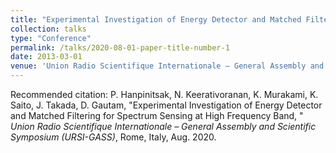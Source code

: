 ```yaml
---
title: "Experimental Investigation of Energy Detector and Matched Filtering for Spectrum Sensing at High Frequency Band"
collection: talks
type: "Conference"
permalink: /talks/2020-08-01-paper-title-number-1
date: 2013-03-01
venue: 'Union Radio Scientifique Internationale – General Assembly and Scientific Symposium (URSI-GASS)'
---
```


Recommended citation: P. Hanpinitsak, N. Keerativoranan, K. Murakami, K. Saito, J. Takada, D. Gautam, "Experimental Investigation of Energy Detector and Matched Filtering for Spectrum Sensing at High Frequency Band, " <i>Union Radio Scientifique Internationale – General Assembly and Scientific Symposium (URSI-GASS)</i>, Rome, Italy, Aug. 2020.

